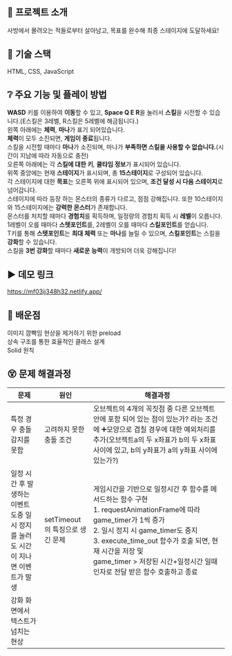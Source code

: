
## 📜 프로젝트 소개
사방에서 몰려오는 적들로부터 살아남고, 목표를 완수해 최종 스테이지에 도달하세요!
## 🚀 기술 스택
HTML, CSS, JavaScript
## ❔ 주요 기능 및 플레이 방법
**WASD** 키를 이용하여 **이동**할 수 있고, **Space Q E R**을 눌러서 **스킬**을 시전할 수 있습니다.(E스킬은 3레벨, R스킬은 5레벨에 해금됩니다.)  
왼쪽 아래에는 **체력**, **마나**가 표기 되어있습니다.  
**체력**이 모두 소진되면, **게임이 종료**됩니다.  
스킬을 시전할 때마다 **마나**가 소진되며, 마나가 **부족하면 스킬을 사용할 수 없습니다.**(시간이 지남에 따라 자동으로 충전)  
오른쪽 아래에는 각 **스킬에 대한 키**, **쿨타임 정보**가 표시되어 있습니다.  
위쪽 중앙에는 현재 **스테이지**가 표시되며, 총 **15스테이지**로 구성되어 있습니다.  
각 스테이지에 대한 **목표**는 오른쪽 위에 표시되어 있으며, **조건 달성 시 다음 스테이지**로 넘어갑니다.  
스테이지에 따라 등장 하는 몬스터의 종류가 다르고, 점점 강해집니다. 또한 10스테이지와 15스테이지에는 **강력한 몬스터**가 존재합니다.  
몬스터를 처치할 때마다 **경험치**를 획득하며, 일정량의 경험치 획득 시 **레벨**이 오릅니다.  
1레벨이 오를 때마다 **스텟포인트**를, 2레벨이 오를 때마다 **스킬포인트**를 얻습니다.  
T키를 통해 **스텟포인트**는 **최대 체력** 또는 **마나**를 늘릴 수 있으며, **스킬포인트**는 스킬을 **강화**할 수 있습니다.  
스킬을 **3번 강화**할 때마다 **새로운 능력**이 개방되어 더욱 강해집니다!
## ▶️ 데모 링크
https://mf03ij348h32.netlify.app/
## 📝 배운점
이미지 깜빡임 현상을 제거하기 위한 preload  
상속 구조를 통한 효율적인 클래스 설계  
Solid 원칙
## 😵 문제 해결과정
|문제|원인|해결과정|
|----|----|--------|
|특정 경우 충돌 감지를 못함|고려하지 못한 충돌 조건|오브젝트의 4개의 꼭짓점 중 다른 오브젝트 안에 포함 되어 있는 점이 있는가? 라는 조건에 ➕모양으로 겹칠 경우에 대한 예외처리를 추가(오브젝트a의 두 x좌표가 b의 두 x좌표 사이에 있고, b의 y좌표가 a의 y좌표 사이에 있는가?)|
|일정 시간 후 발생하는 이벤트 도중 일시 정지를 눌러도 시간이 지나면 이벤트가 발생|setTimeout의 특징으로 생긴 문제|게임시간을 기반으로 일정시간 후 함수를 메서드하는 함수 구현<br> 1. requestAnimationFrame에 따라 game_timer가 1씩 증가<br>2. 일시 정지 시 game_timer도 중지<br>3. execute_time_out 함수가 호출 되면, 현재 시간을 저장 및<br> game_timer > 저장된 시간+일정시간 일때 인자로 전달 받은 함수 호출하고 종료|
|강화 화면에서 텍스트가 넘치는 현상|||
